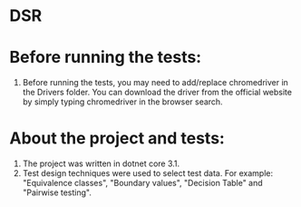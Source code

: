 # DSR
# Before running the tests:
1. Before running the tests, you may need to add/replace chromedriver in the Drivers folder. You can download the driver from the official website by simply typing chromedriver in the browser search.

# About the project and tests:
1. The project was written in dotnet core 3.1.
2. Test design techniques were used to select test data. For example: "Equivalence classes", "Boundary values", "Decision Table" and "Pairwise testing".
